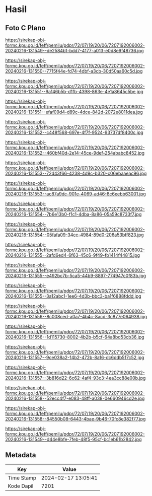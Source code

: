 # Hasil

## Foto C Plano

https://sirekap-obj-formc.kpu.go.id/feff/pemilu/pdpr/72/07/19/20/06/7207192006002-20240216-131549--de2584b1-bdd7-4177-a013-e0d8e9f48736.jpg

https://sirekap-obj-formc.kpu.go.id/feff/pemilu/pdpr/72/07/19/20/06/7207192006002-20240216-131550--7715f44e-fd74-4dbf-a3cb-30d50aa60c5d.jpg

https://sirekap-obj-formc.kpu.go.id/feff/pemilu/pdpr/72/07/19/20/06/7207192006002-20240216-131551--9a146b5b-d1fb-4398-863e-4e1a8645c5be.jpg

https://sirekap-obj-formc.kpu.go.id/feff/pemilu/pdpr/72/07/19/20/06/7207192006002-20240216-131551--efaf09d4-d89c-4dce-842d-2072e8011dea.jpg

https://sirekap-obj-formc.kpu.go.id/feff/pemilu/pdpr/72/07/19/20/06/7207192006002-20240216-131552--c448f568-697e-4f7f-9524-93737df8400c.jpg

https://sirekap-obj-formc.kpu.go.id/feff/pemilu/pdpr/72/07/19/20/06/7207192006002-20240216-131552--460bf40d-2e14-45ce-9def-254ababc8452.jpg

https://sirekap-obj-formc.kpu.go.id/feff/pemilu/pdpr/72/07/19/20/06/7207192006002-20240216-131553--72d43f66-4238-4d9c-b320-c06ebaaeac96.jpg

https://sirekap-obj-formc.kpu.go.id/feff/pemilu/pdpr/72/07/19/20/06/7207192006002-20240216-131553--ac87a9dc-901e-4069-ad46-8c6eebb63001.jpg

https://sirekap-obj-formc.kpu.go.id/feff/pemilu/pdpr/72/07/19/20/06/7207192006002-20240216-131554--7b6e13b0-f1c1-4dba-8a86-05a59c8733f7.jpg

https://sirekap-obj-formc.kpu.go.id/feff/pemilu/pdpr/72/07/19/20/06/7207192006002-20240216-131554--05fafa09-34cc-4984-89d0-206a53bff823.jpg

https://sirekap-obj-formc.kpu.go.id/feff/pemilu/pdpr/72/07/19/20/06/7207192006002-20240216-131555--2afd6ed4-6f63-45c6-9f49-fb1414f44815.jpg

https://sirekap-obj-formc.kpu.go.id/feff/pemilu/pdpr/72/07/19/20/06/7207192006002-20240216-131555--e492bc7b-5ca5-44b9-8897-774947c0f83b.jpg

https://sirekap-obj-formc.kpu.go.id/feff/pemilu/pdpr/72/07/19/20/06/7207192006002-20240216-131555--3a12abc1-1ee6-4d3b-bbc3-ba1f6888fddd.jpg

https://sirekap-obj-formc.kpu.go.id/feff/pemilu/pdpr/72/07/19/20/06/7207192006002-20240216-131556--8c008ced-a0a7-4b4c-8acd-3c877e064938.jpg

https://sirekap-obj-formc.kpu.go.id/feff/pemilu/pdpr/72/07/19/20/06/7207192006002-20240216-131556--1d115730-8002-4b2b-b5cf-64a8bd53cb36.jpg

https://sirekap-obj-formc.kpu.go.id/feff/pemilu/pdpr/72/07/19/20/06/7207192006002-20240216-131557--9ce038a2-14b2-472b-8a16-dc6ddb517c52.jpg

https://sirekap-obj-formc.kpu.go.id/feff/pemilu/pdpr/72/07/19/20/06/7207192006002-20240216-131557--3b816d22-6c62-4af4-93c3-4ea3cc88e00b.jpg

https://sirekap-obj-formc.kpu.go.id/feff/pemilu/pdpr/72/07/19/20/06/7207192006002-20240216-131558--52ecc4f7-e083-48ff-a038-0e660946cd2e.jpg

https://sirekap-obj-formc.kpu.go.id/feff/pemilu/pdpr/72/07/19/20/06/7207192006002-20240216-131558--84550b08-6443-4bae-9b46-70fc8e382f77.jpg

https://sirekap-obj-formc.kpu.go.id/feff/pemilu/pdpr/72/07/19/20/06/7207192006002-20240216-131549--d44e8bfe-7feb-48f5-95cf-bc1eb61b2842.jpg


## Metadata

| Key        | Value               |
| ---------- | ------------------- |
| Time Stamp | 2024-02-17 13:05:41 |
| Kode Dapil | 7201                |



